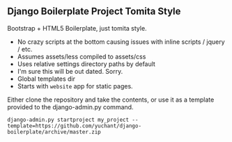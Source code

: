 Django Boilerplate Project Tomita Style
---------------------------------------

Bootstrap + HTML5 Boilerplate, just tomita style.

- No crazy scripts at the bottom causing issues with inline scripts / jquery / etc.
- Assumes assets/less compiled to assets/css
- Uses relative settings directory paths by default
- I'm sure this will be out dated. Sorry.
- Global templates dir
- Starts with `website` app for static pages.

Either clone the repository and take the contents, or use it as a template provided to the django-admin.py command.

    django-admin.py startproject my_project --template=https://github.com/yuchant/django-boilerplate/archive/master.zip 